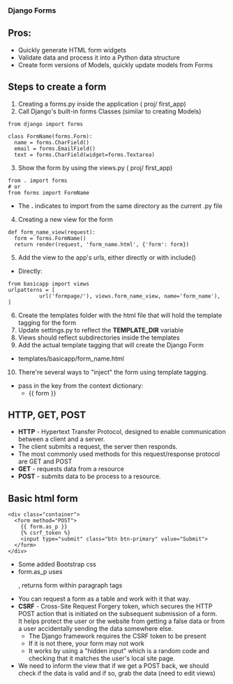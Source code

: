 ### Django Forms
## Pros:
- Quickly generate HTML form widgets
- Validate data and process it into a Python data structure
- Create form versions of Models, quickly update models from Forms
## Steps to create a form
1. Creating a forms.py inside the application ( proj/ first_app)
2. Call Django's built-in forms Classes (similar to creating Models)
```
from django import forms

class FormName(forms.Form):
  name = forms.CharField()
  email = forms.EmailField()
  text = forms.CharField(widget=forms.Textarea)
```
3. Show the form by using the views.py ( proj/ first_app)
```
from . import forms
# or
from forms import FormName
```
  * The **.** indicates to import from the same directory as the current .py file

4. Creating a new view for the form
```
def form_name_view(request):
  form = forms.FormName()
  return render(request, 'form_name.html', {'form': form})
```
5. Add the view to the app's urls, either directly or with include()
  * Directly:
  ```
  from basicapp import views
  urlpatterns = [
            url('formpage/'), views.form_name_view, name='form_name'),
  ]
  ```
6. Create the templates folder with the html file that will hold the template tagging
for the form
7. Update settings.py to reflect the **TEMPLATE_DIR** variable
8. Views should reflect subdirectories inside the templates
9. Add the actual template tagging that will create the Django Form  
  * templates/basicapp/form_name.html  
10. There're several ways to "inject" the form using template tagging.
  * pass in the key from the context dictionary:
    * {{ form }}

## HTTP, GET, POST
- **HTTP** - Hypertext Transfer Protocol, designed to enable communication between a
client and a server.
- The client submits a request, the server then responds.
- The most commonly used methods for this request/response protocol are GET and POST
- **GET** - requests data from a resource
- **POST** - submits data to be process to a resource.
## Basic html form
```
<div class="container">
  <form method="POST">
    {{ form.as_p }}
    {% csrf_token %}
    <input type="submit" class="btn btn-primary" value="Submit">
  </form>
</div>
```
- Some added Bootstrap css
- form.as_p uses <p>, returns form within paragraph tags
- You can request a form as a table and work with it that way.
- **CSRF** - Cross-Site Request Forgery token, which secures the HTTP POST action
that is initiated on the subsequent submission of a form.  
It helps protect the user or the website from getting a false data or from a user
accidentally sending the data somewhere else.
  * The Django framework requires the CSRF token to be present
  * If it is not there, your form may not work
  * It works by using a "hidden input" which is a random code and checking that it matches
the user's local site page.
- We need to inform the view that if we get a POST back, we should check if the data is
valid and if so, grab the data (need to edit views)
